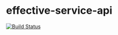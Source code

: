 # effective-service-api
[![Build Status](https://travis-ci.org/james80/effective-service-api.svg?branch=master)](https://travis-ci.org/james80/effective-service-api)
